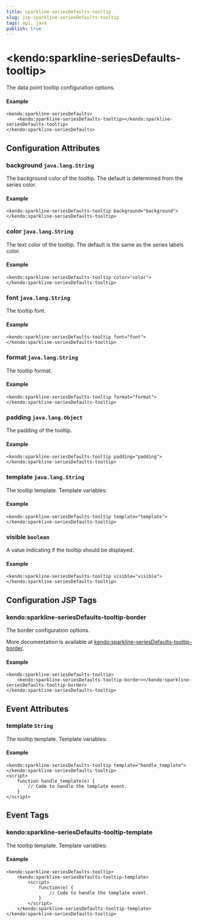 ```yaml
---
title: sparkline-seriesDefaults-tooltip
slug: jsp-sparkline-seriesDefaults-tooltip
tags: api, java
publish: true
---
```


# \<kendo:sparkline-seriesDefaults-tooltip\>

The data point tooltip configuration options.

#### Example
    <kendo:sparkline-seriesDefaults>
        <kendo:sparkline-seriesDefaults-tooltip></kendo:sparkline-seriesDefaults-tooltip>
    </kendo:sparkline-seriesDefaults>

## Configuration Attributes

### background `java.lang.String`

The background color of the tooltip. The default is determined from the series color.

#### Example
    <kendo:sparkline-seriesDefaults-tooltip background="background">
    </kendo:sparkline-seriesDefaults-tooltip>

### color `java.lang.String`

The text color of the tooltip. The default is the same as the series labels color.

#### Example
    <kendo:sparkline-seriesDefaults-tooltip color="color">
    </kendo:sparkline-seriesDefaults-tooltip>

### font `java.lang.String`

The tooltip font.

#### Example
    <kendo:sparkline-seriesDefaults-tooltip font="font">
    </kendo:sparkline-seriesDefaults-tooltip>

### format `java.lang.String`

The tooltip format.

#### Example
    <kendo:sparkline-seriesDefaults-tooltip format="format">
    </kendo:sparkline-seriesDefaults-tooltip>

### padding `java.lang.Object`

The padding of the tooltip.

#### Example
    <kendo:sparkline-seriesDefaults-tooltip padding="padding">
    </kendo:sparkline-seriesDefaults-tooltip>

### template `java.lang.String`

The tooltip template.
Template variables:

#### Example
    <kendo:sparkline-seriesDefaults-tooltip template="template">
    </kendo:sparkline-seriesDefaults-tooltip>

### visible `boolean`

A value indicating if the tooltip should be displayed.

#### Example
    <kendo:sparkline-seriesDefaults-tooltip visible="visible">
    </kendo:sparkline-seriesDefaults-tooltip>


##  Configuration JSP Tags

### kendo:sparkline-seriesDefaults-tooltip-border

The border configuration options.

More documentation is available at [kendo:sparkline-seriesDefaults-tooltip-border](sparkline/seriesdefaults-tooltip-border).

#### Example

    <kendo:sparkline-seriesDefaults-tooltip>
        <kendo:sparkline-seriesDefaults-tooltip-border></kendo:sparkline-seriesDefaults-tooltip-border>
    </kendo:sparkline-seriesDefaults-tooltip>


## Event Attributes

### template `String`

The tooltip template.
Template variables:


#### Example
    <kendo:sparkline-seriesDefaults-tooltip template="handle_template">
    </kendo:sparkline-seriesDefaults-tooltip>
    <script>
        function handle_template(e) {
            // Code to handle the template event.
        }
    </script>

## Event Tags

### kendo:sparkline-seriesDefaults-tooltip-template

The tooltip template.
Template variables:


#### Example
    <kendo:sparkline-seriesDefaults-tooltip>
        <kendo:sparkline-seriesDefaults-tooltip-template>
            <script>
                function(e) {
                    // Code to handle the template event.
                }
            </script>
        </kendo:sparkline-seriesDefaults-tooltip-template>
    </kendo:sparkline-seriesDefaults-tooltip>

